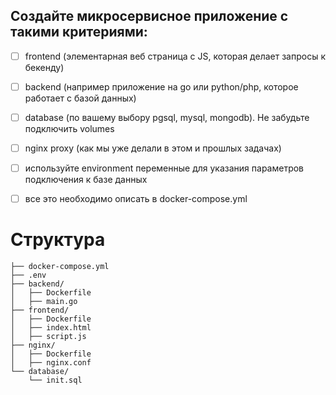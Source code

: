 ## Создайте микросервисное приложение с такими критериями:

- [ ] frontend (элементарная веб страница с JS, которая делает запросы к бекенду)
- [ ] backend (например приложение на go или python/php, которое работает с базой данных)
- [ ] database (по вашему выбору pgsql, mysql, mongodb). Не забудьте подключить volumes
- [ ] nginx proxy (как мы уже делали в этом и прошлых задачах)
- [ ] используйте environment переменные для указания параметров подключения к базе данных
- [ ] все это необходимо описать в docker-compose.yml


# Структура
```
├── docker-compose.yml
├── .env
├── backend/
│   ├── Dockerfile
│   ├── main.go
├── frontend/
│   ├── Dockerfile
│   ├── index.html
│   ├── script.js
├── nginx/
│   ├── Dockerfile
│   ├── nginx.conf
└── database/
    └── init.sql
```
